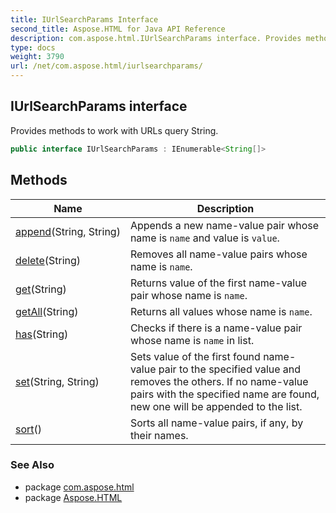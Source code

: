 ```yaml
---
title: IUrlSearchParams Interface
second_title: Aspose.HTML for Java API Reference
description: com.aspose.html.IUrlSearchParams interface. Provides methods to work with URLs query String
type: docs
weight: 3790
url: /net/com.aspose.html/iurlsearchparams/
---
```

## IUrlSearchParams interface

Provides methods to work with URLs query String.

```java
public interface IUrlSearchParams : IEnumerable<String[]>
```

## Methods

| Name | Description |
| --- | --- |
| [append](../../com.aspose.html/iurlsearchparams/append/)(String, String) | Appends a new name-value pair whose name is `name` and value is `value`. |
| [delete](../../com.aspose.html/iurlsearchparams/delete/)(String) | Removes all name-value pairs whose name is `name`. |
| [get](../../com.aspose.html/iurlsearchparams/get/)(String) | Returns value of the first name-value pair whose name is `name`. |
| [getAll](../../com.aspose.html/iurlsearchparams/getall/)(String) | Returns all values whose name is `name`. |
| [has](../../com.aspose.html/iurlsearchparams/has/)(String) | Checks if there is a name-value pair whose name is `name` in list. |
| [set](../../com.aspose.html/iurlsearchparams/set/)(String, String) | Sets value of the first found name-value pair to the specified value and removes the others. If no name-value pairs with the specified name are found, new one will be appended to the list. |
| [sort](../../com.aspose.html/iurlsearchparams/sort/)() | Sorts all name-value pairs, if any, by their names. |

### See Also

* package [com.aspose.html](../../com.aspose.html/)
* package [Aspose.HTML](../../)
